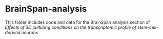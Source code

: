 # BrainSpan-analysis

This folder includes code and data for the BrainSpan analysis section of *Effects of 3D culturing conditions on the transcriptomic profile of stem-cell-derived neurons*
